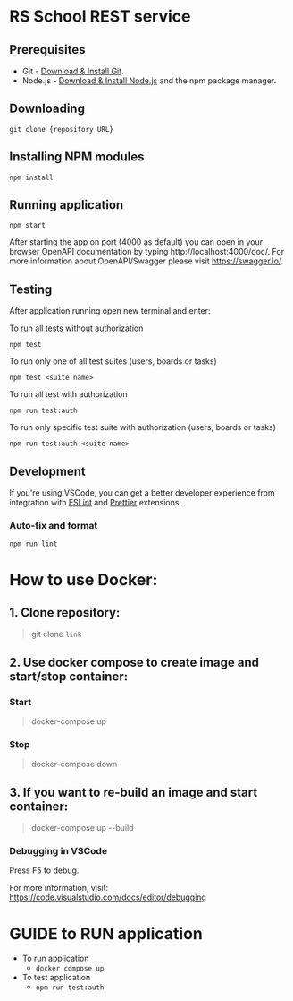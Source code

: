 # RS School REST service

## Prerequisites

- Git - [Download & Install Git](https://git-scm.com/downloads).
- Node.js - [Download & Install Node.js](https://nodejs.org/en/download/) and the npm package manager.

## Downloading

```
git clone {repository URL}
```

## Installing NPM modules

```
npm install
```

## Running application

```
npm start
```

After starting the app on port (4000 as default) you can open
in your browser OpenAPI documentation by typing http://localhost:4000/doc/.
For more information about OpenAPI/Swagger please visit https://swagger.io/.

## Testing

After application running open new terminal and enter:

To run all tests without authorization

```
npm test
```

To run only one of all test suites (users, boards or tasks)

```
npm test <suite name>
```

To run all test with authorization

```
npm run test:auth
```

To run only specific test suite with authorization (users, boards or tasks)

```
npm run test:auth <suite name>
```

## Development

If you're using VSCode, you can get a better developer experience from integration with [ESLint](https://marketplace.visualstudio.com/items?itemName=dbaeumer.vscode-eslint) and [Prettier](https://marketplace.visualstudio.com/items?itemName=esbenp.prettier-vscode) extensions.

### Auto-fix and format

```
npm run lint
```

# How to use Docker:

## 1. Clone repository:

> git clone `link`
## 2. Use docker compose to create image and start/stop container:

### Start

> docker-compose up
### Stop

> docker-compose down
## 3. If you want to re-build an image and start container:

> docker-compose up --build

### Debugging in VSCode

Press <kbd>F5</kbd> to debug.

For more information, visit: https://code.visualstudio.com/docs/editor/debugging

# GUIDE to RUN application
- To run application
  - ``docker compose up``
- To test application
  - ``npm run test:auth``


